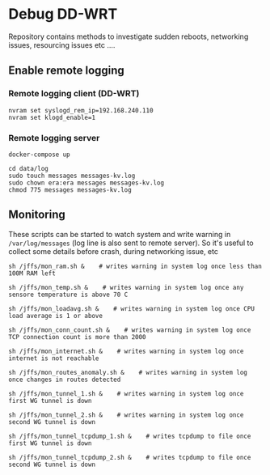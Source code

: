 # Debug DD-WRT

Repository contains methods to investigate sudden reboots, networking issues, resourcing issues etc ....

## Enable remote logging

### Remote logging client (DD-WRT)

```
nvram set syslogd_rem_ip=192.168.240.110
nvram set klogd_enable=1
```

### Remote logging server

```
docker-compose up

cd data/log
sudo touch messages messages-kv.log
sudo chown era:era messages messages-kv.log
chmod 775 messages messages-kv.log
```

## Monitoring

These scripts can be started to watch system and write warning in `/var/log/messages` (log line is also sent to remote server).
So it's useful to collect some details before crash, during networking issue, etc

```
sh /jffs/mon_ram.sh &    # writes warning in system log once less than 100M RAM left

sh /jffs/mon_temp.sh &    # writes warning in system log once any sensore temperature is above 70 C

sh /jffs/mon_loadavg.sh &    # writes warning in system log once CPU load average is 1 or above

sh /jffs/mon_conn_count.sh &    # writes warning in system log once TCP connection count is more than 2000

sh /jffs/mon_internet.sh &    # writes warning in system log once internet is not reachable

sh /jffs/mon_routes_anomaly.sh &    # writes warning in system log once changes in routes detected

sh /jffs/mon_tunnel_1.sh &    # writes warning in system log once first WG tunnel is down

sh /jffs/mon_tunnel_2.sh &    # writes warning in system log once second WG tunnel is down

sh /jffs/mon_tunnel_tcpdump_1.sh &    # writes tcpdump to file once first WG tunnel is down

sh /jffs/mon_tunnel_tcpdump_2.sh &    # writes tcpdump to file once second WG tunnel is down

```
